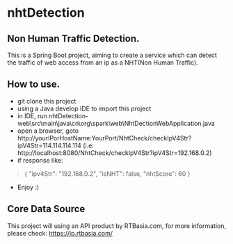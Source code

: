 # nhtDetection
## Non Human Traffic Detection.
This is a Spring Boot project, aiming to create a service which can detect the traffic of web access from an ip as a NHT(Non Human Traffic).
## How to use.
* git clone this project
* using a Java develop IDE to import this project
* in IDE, run nhtDetection-web\src\main\java\cn\org\spark\web\NhtDectionWebApplication.java 
* open a browser, goto http://yourIPorHostName:YourPort/NhtCheck/checkIpV4Str?ipV4Str=114.114.114.114 (i.e: http://localhost:8080/NhtCheck/checkIpV4Str?ipV4Str=192.168.0.2)
* if response like:
>{
    "ipv4Str": "192.168.0.2",
    "isNHT": false,
    "nhtScore": 60
}
* Enjoy :)
## Core Data Source
This project will using an API product by RTBasia.com, for more information, please check: https://ip.rtbasia.com/
 
